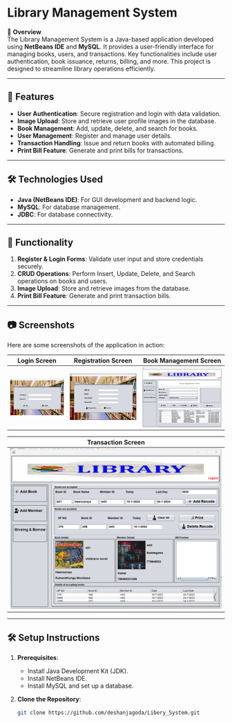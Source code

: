 # Library Management System

📌 **Overview**  
The Library Management System is a Java-based application developed using **NetBeans IDE** and **MySQL**. It provides a user-friendly interface for managing books, users, and transactions. Key functionalities include user authentication, book issuance, returns, billing, and more. This project is designed to streamline library operations efficiently.

---

## 🚀 **Features**  
- **User Authentication**: Secure registration and login with data validation.
- **Image Upload**: Store and retrieve user profile images in the database.
- **Book Management**: Add, update, delete, and search for books.
- **User Management**: Register and manage user details.
- **Transaction Handling**: Issue and return books with automated billing.
- **Print Bill Feature**: Generate and print bills for transactions.

---

## 🛠️ **Technologies Used**  
- **Java (NetBeans IDE)**: For GUI development and backend logic.
- **MySQL**: For database management.
- **JDBC**: For database connectivity.

---

## 🔧 **Functionality**  
1. **Register & Login Forms**: Validate user input and store credentials securely.
2. **CRUD Operations**: Perform Insert, Update, Delete, and Search operations on books and users.
3. **Image Upload**: Store and retrieve images from the database.
4. **Print Bill Feature**: Generate and print transaction bills.

---

## 📷 **Screenshots**  
Here are some screenshots of the application in action:  

| **Login Screen** | **Registration Screen** | **Book Management Screen** |  
|------------------|-------------------------|----------------------------|  
| ![Login](screenshots/de1l.png) | ![Registration](screenshots/de1r.png) | ![Book Management](screenshots/de1p1.png) |  

| **Transaction Screen** |
|------------------------|
| ![Transaction](screenshots/de1.png) |

---

## 🛠️ **Setup Instructions**  
1. **Prerequisites**:  
   - Install Java Development Kit (JDK).  
   - Install NetBeans IDE.  
   - Install MySQL and set up a database.  

2. **Clone the Repository**:  
   ```bash
   git clone https://github.com/deshanjagoda/Libery_System.git
